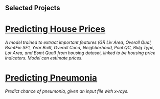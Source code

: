 ## Selected Projects

# [Predicting House Prices](https://github.com/4nuG/predicting-house-prices)

*A model trained to extract important features (GR Liv Area, Overall Qual, BsmtFin SF1, Year Built, Overall Cond, Neighborhood, Pool QC, Bldg Type, Lot Area, and Bsmt Qual) from housing dataset, linked to be housing price indicators. Model can estimate prices.*

# [Predicting Pneumonia](https://github.com/4nuG/Predicting-Pneumonia)
*Predict chance of pneumonia, given an input file with x-rays.*
